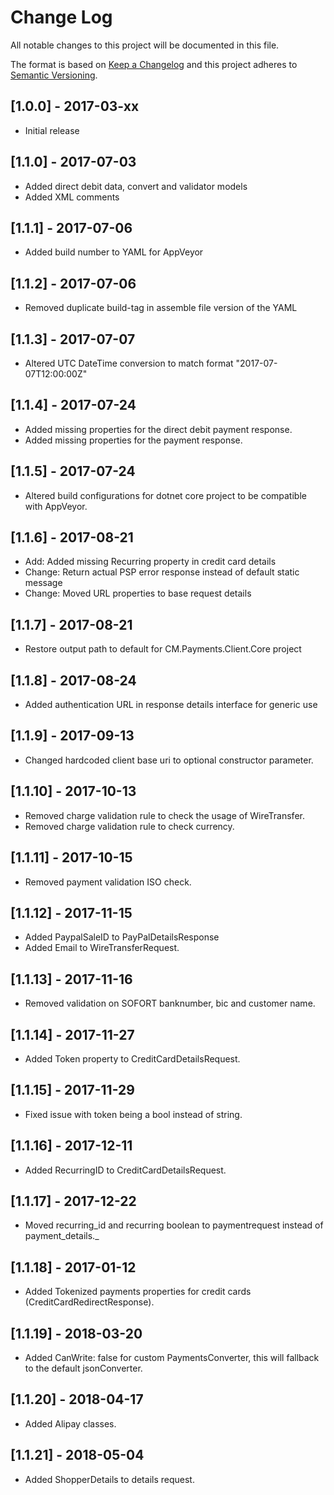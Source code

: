 # Change Log
All notable changes to this project will be documented in this file.

The format is based on [Keep a Changelog](http://keepachangelog.com/)
and this project adheres to [Semantic Versioning](http://semver.org/).

## [1.0.0] - 2017-03-xx
- Initial release

## [1.1.0] - 2017-07-03
- Added direct debit data, convert and validator models
- Added XML comments

## [1.1.1] - 2017-07-06
- Added build number to YAML for AppVeyor

## [1.1.2] - 2017-07-06
- Removed duplicate build-tag in assemble file version of the YAML

## [1.1.3] - 2017-07-07
- Altered UTC DateTime conversion to match format "2017-07-07T12:00:00Z"

## [1.1.4] - 2017-07-24
- Added missing properties for the direct debit payment response.
- Added missing properties for the payment response.

## [1.1.5] - 2017-07-24
- Altered build configurations for dotnet core project to be compatible with AppVeyor.

## [1.1.6] - 2017-08-21
- Add: Added missing Recurring property in credit card details
- Change: Return actual PSP error response instead of default static message
- Change: Moved URL properties to base request details

## [1.1.7] - 2017-08-21
- Restore output path to default for CM.Payments.Client.Core project

## [1.1.8] - 2017-08-24
- Added authentication URL in response details interface for generic use
 
## [1.1.9] - 2017-09-13
- Changed hardcoded client base uri to optional constructor parameter.

## [1.1.10] - 2017-10-13
- Removed charge validation rule to check the usage of WireTransfer.
- Removed charge validation rule to check currency.

## [1.1.11] - 2017-10-15
- Removed payment validation ISO check.

## [1.1.12] - 2017-11-15
- Added PaypalSaleID to PayPalDetailsResponse
- Added Email to WireTransferRequest.

## [1.1.13] - 2017-11-16
- Removed validation on SOFORT banknumber, bic and customer name.

## [1.1.14] - 2017-11-27
- Added Token property to CreditCardDetailsRequest.

## [1.1.15] - 2017-11-29
- Fixed issue with token being a bool instead of string.

## [1.1.16] - 2017-12-11
- Added RecurringID to CreditCardDetailsRequest.

## [1.1.17] - 2017-12-22
- Moved recurring_id and recurring boolean to paymentrequest instead of payment_details._

## [1.1.18] - 2017-01-12
- Added Tokenized payments properties for credit cards (CreditCardRedirectResponse).

## [1.1.19] - 2018-03-20
- Added CanWrite: false for custom PaymentsConverter, this will fallback to the default jsonConverter.

## [1.1.20] - 2018-04-17
- Added Alipay classes.

## [1.1.21] - 2018-05-04
- Added ShopperDetails to details request.